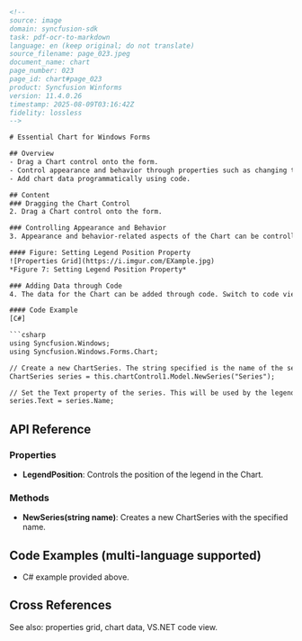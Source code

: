 ```html
<!-- 
source: image
domain: syncfusion-sdk
task: pdf-ocr-to-markdown
language: en (keep original; do not translate)
source_filename: page_023.jpeg
document_name: chart
page_number: 023
page_id: chart#page_023
product: Syncfusion Winforms
version: 11.4.0.26
timestamp: 2025-08-09T03:16:42Z
fidelity: lossless
-->

# Essential Chart for Windows Forms

## Overview
- Drag a Chart control onto the form.
- Control appearance and behavior through properties such as changing the legend position.
- Add chart data programmatically using code.

## Content
### Dragging the Chart Control
2. Drag a Chart control onto the form.

### Controlling Appearance and Behavior
3. Appearance and behavior-related aspects of the Chart can be controlled by setting the appropriate properties through the properties grid. For example, change the position of the legend for the control to be top-aligned by changing the `LegendPosition` property.

#### Figure: Setting Legend Position Property
![Properties Grid](https://i.imgur.com/EXample.jpg)
*Figure 7: Setting Legend Position Property*

### Adding Data through Code
4. The data for the Chart can be added through code. Switch to code view in VS.NET and add the method shown below.

#### Code Example
[C#]

```csharp
using Syncfusion.Windows;
using Syncfusion.Windows.Forms.Chart;

// Create a new ChartSeries. The string specified is the name of the series.
ChartSeries series = this.chartControl1.Model.NewSeries("Series");

// Set the Text property of the series. This will be used by the legend to display a descriptive name.
series.Text = series.Name;
```

## API Reference

### Properties
- **LegendPosition**: Controls the position of the legend in the Chart.

### Methods
- **NewSeries(string name)**: Creates a new ChartSeries with the specified name.

## Code Examples (multi-language supported)
- C# example provided above.

## Cross References
See also: properties grid, chart data, VS.NET code view.

<!-- tags: [chart, winforms, syncfusion, essential chart, legendposition, newseries] keywords: [drag, control, appearance, behavior, data, legend, top-aligned, code, property, series, text, description] -->
``` 
